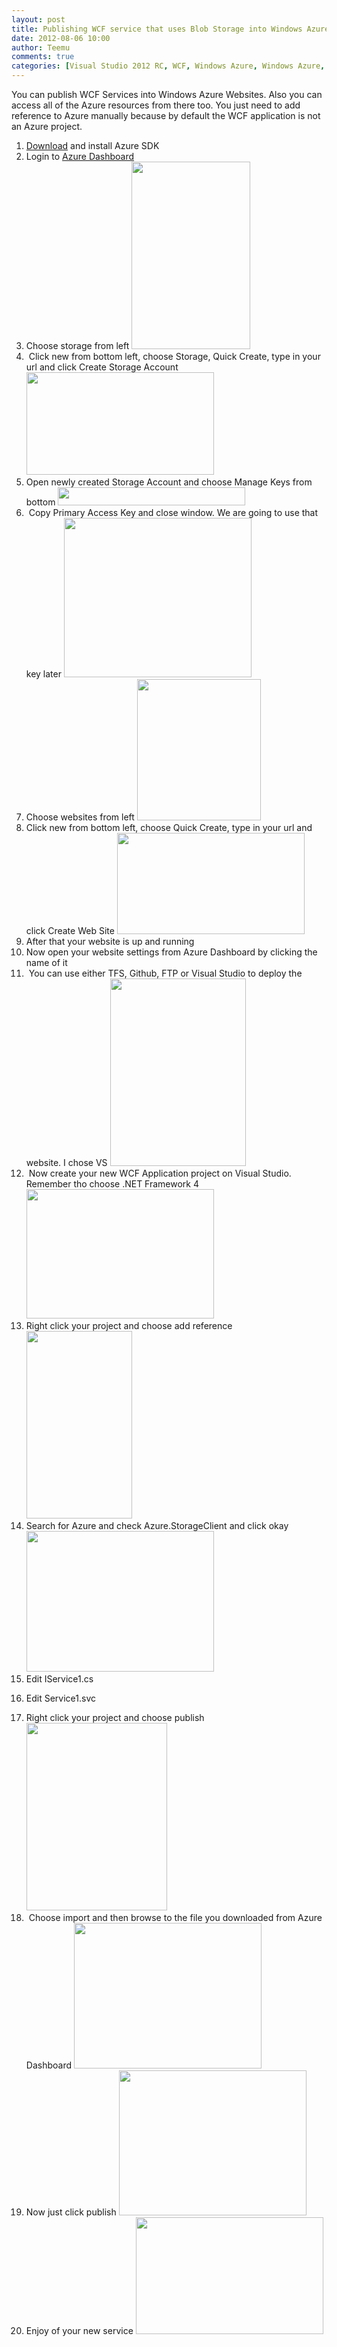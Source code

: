 ```yaml
---
layout: post
title: Publishing WCF service that uses Blob Storage into Windows Azure Websites
date: 2012-08-06 10:00
author: Teemu
comments: true
categories: [Visual Studio 2012 RC, WCF, Windows Azure, Windows Azure, Windows Azure Blob, Windows Azure Websites]
---
```

You can publish WCF Services into Windows Azure Websites.
Also you can access all of the Azure resources from there too.
You just need to add reference to Azure manually because by default the WCF application is not an Azure project.

<!--more-->
<ol>
	<li><a href="https://www.windowsazure.com/en-us/develop/net/">Download</a> and install Azure SDK</li>
	<li>Login to <a href="https://manage.windowsazure.com">Azure Dashboard</a></li>
	<li>Choose storage from left
<a href="http://tapanila.azurewebsites.net/wp-content/uploads/2012/08/Storage.png"><img class="alignnone size-medium wp-image-196" title="Storage" src="https://res.cloudinary.com/tapanila-net/image/upload/h_300,w_190/v1388360783/Storage_fhlxrd.png" alt="" width="190" height="300" /></a></li>
	<li> Click new from bottom left, choose Storage, Quick Create, type in your url and click Create Storage Account
<a href="http://tapanila.azurewebsites.net/wp-content/uploads/2012/08/CreateNewStorage.png"><img class="alignnone size-medium wp-image-197" title="CreateNewStorage" src="https://res.cloudinary.com/tapanila-net/image/upload/h_164,w_300/v1388360782/CreateNewStorage_ofixqj.png" alt="" width="300" height="164" /></a></li>
	<li>Open newly created Storage Account and choose Manage Keys from bottom
<a href="http://tapanila.azurewebsites.net/wp-content/uploads/2012/08/ManageKeys.png"><img class="alignnone size-medium wp-image-199" title="ManageKeys" src="https://res.cloudinary.com/tapanila-net/image/upload/h_29,w_300/v1388360781/ManageKeys_jnxpin.png" alt="" width="300" height="29" /></a></li>
	<li> Copy Primary Access Key and close window. We are going to use that key later
<a href="http://tapanila.azurewebsites.net/wp-content/uploads/2012/08/PrimaryAcccessKey.png"><img class="alignnone size-medium wp-image-200" title="PrimaryAcccessKey" src="https://res.cloudinary.com/tapanila-net/image/upload/h_255,w_300/v1388360780/PrimaryAcccessKey_t3xcfk.png" alt="" width="300" height="255" /></a></li>
	<li>Choose websites from left
<a href="http://tapanila.net/wp-content/uploads/2012/07/AzureWebsites1.png"><img title="AzureWebsites" src="http://tapanila.net/wp-content/uploads/2012/07/AzureWebsites1.png" alt="" width="198" height="226" /></a></li>
	<li>Click new from bottom left, choose Quick Create, type in your url and click Create Web Site
<a href="http://tapanila.net/wp-content/uploads/2012/07/AzureWebsitesQuickCreate1.png"><img title="AzureWebsitesQuickCreate" src="http://tapanila.net/wp-content/uploads/2012/07/AzureWebsitesQuickCreate1-300x162.png" alt="" width="300" height="162" /></a></li>
	<li>After that your website is up and running</li>
	<li>Now open your website settings from Azure Dashboard by clicking the name of it
<a href="http://tapanila.net/wp-content/uploads/2012/07/ChoosingWebsite.png"><img title="ChoosingWebsite" src="http://tapanila.net/wp-content/uploads/2012/07/ChoosingWebsite-300x10.png" alt="" width="300" height="10" /></a></li>
	<li> You can use either TFS, Github, FTP or Visual Studio to deploy the website. I chose VS
<a href="http://tapanila.net/wp-content/uploads/2012/07/DowndloadPublishProfile.png"><img title="DowndloadPublishProfile" src="http://tapanila.net/wp-content/uploads/2012/07/DowndloadPublishProfile-217x300.png" alt="" width="217" height="300" /></a></li>
	<li> Now create your new WCF Application project on Visual Studio. Remember tho choose .NET Framework 4
<a href="http://tapanila.azurewebsites.net/wp-content/uploads/2012/07/CreateNewWCFServiceProject1.png"><img class="alignnone size-medium wp-image-98" title="CreateNewWCFServiceProject" src="https://res.cloudinary.com/tapanila-net/image/upload/h_207,w_300/v1388360870/CreateNewWCFServiceProject1_ifqzip.png" alt="" width="300" height="207" /></a></li>
	<li>Right click your project and choose add reference
<a href="http://tapanila.azurewebsites.net/wp-content/uploads/2012/08/AddReference.png"><img class="alignnone size-medium wp-image-202" title="AddReference" src="https://res.cloudinary.com/tapanila-net/image/upload/h_300,w_169/v1388360716/AddReference_r1wvzq.png" alt="" width="169" height="300" /></a></li>
	<li>Search for Azure and check Azure.StorageClient and click okay
<a href="http://tapanila.azurewebsites.net/wp-content/uploads/2012/08/ManageReferencesAzureStorage.png"><img class="alignnone size-medium wp-image-203" title="ManageReferencesAzureStorage" src="https://res.cloudinary.com/tapanila-net/image/upload/h_225,w_300/v1388360715/ManageReferencesAzureStorage_eyysez.png" alt="" width="300" height="225" /></a></li>
	<li>Edit IService1.cs</li>
<p><script src="https://gist.github.com/3270985.js"> </script></p>
        <li>Edit Service1.svc</li>
<p><script src="https://gist.github.com/3271026.js"> </script></p>
	<li>Right click your project and choose publish
<a href="http://tapanila.net/wp-content/uploads/2012/07/PublishingWCFService.png"><img class="alignnone size-medium wp-image-99" title="PublishingWCFService" src="https://res.cloudinary.com/tapanila-net/image/upload/h_300,w_225/v1388360869/PublishingWCFService_tqlvsn.png" alt="" width="225" height="300" /></a></li>
	<li> Choose import and then browse to the file you downloaded from Azure Dashboard
<a href="http://tapanila.net/wp-content/uploads/2012/07/ImportPublishProfile.png"><img title="ImportPublishProfile" src="http://tapanila.net/wp-content/uploads/2012/07/ImportPublishProfile-300x233.png" alt="" width="300" height="233" /></a></li>
	<li>Now just click publish
<a href="http://tapanila.net/wp-content/uploads/2012/07/PublishWebApplication.png"><img title="PublishWebApplication" src="http://tapanila.net/wp-content/uploads/2012/07/PublishWebApplication-300x232.png" alt="" width="300" height="232" /></a></li>
	<li>Enjoy of your new service
<a href="http://tapanila.net/wp-content/uploads/2012/07/PublishedWCFService.png"><img title="PublishedWCFService" src="http://tapanila.net/wp-content/uploads/2012/07/PublishedWCFService-300x187.png" alt="" width="300" height="187" /></a></li>
</ol>
